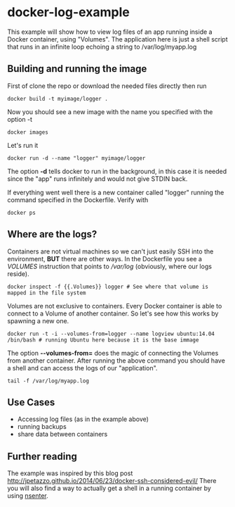 # docker-log-example
This example will show how to view log files of an app running inside a Docker container, using "Volumes". The application here is just a shell script that runs in an infinite loop echoing a string to /var/log/myapp.log

## Building and running the image
First of clone the repo or download the needed files directly then run
   
    docker build -t myimage/logger .

Now you should see a new image with the name you specified with the option -t

    docker images

Let's run it
    
    docker run -d --name "logger" myimage/logger

The option **-d** tells docker to run in the background, in this case it is needed since the "app" runs infinitely and would not give STDIN back.

If everything went well there is a new container called "logger" running the command specified in the Dockerfile. Verify with

    docker ps

## Where are the logs?
Containers are not virtual machines so we can't just easily SSH into the environment, **BUT** there are other ways. In the Dockerfile you see a *VOLUMES* instruction that points to */var/log* (obviously, where our logs reside).

    docker inspect -f {{.Volumes}} logger # See where that volume is mapped in the file system

Volumes are not exclusive to containers. Every Docker container is able to connect to a Volume of another container. So let's see how this works by spawning a new one.

    docker run -t -i --volumes-from=logger --name logview ubuntu:14.04 /bin/bash # running Ubuntu here because it is the base immage

The option **--volumes-from=** does the magic of connecting the Volumes from another container. After running the above command you should have a shell and can access the logs of our "application".

    tail -f /var/log/myapp.log

## Use Cases
- Accessing log files (as in the example above)
- running backups
- share data between containers

## Further reading
The example was inspired by this blog post <http://jpetazzo.github.io/2014/06/23/docker-ssh-considered-evil/> There you will also find a way to actually get a shell in a running container by using [nsenter](https://github.com/jpetazzo/nsenter).




